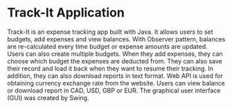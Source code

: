 # Track-It Application
Track-It is an expense tracking app built with Java. 
It allows users to set budgets, add expenses and view balances. 
With Observer pattern, balances are re-calculated every time budget or expense amounts are updated.
Users can also create multiple budgets. When they add expenses, they can choose which budget the expenses are deducted from.
They can also save their record and load it back when they want to resume their tracking. 
In addition, they can also download reports in text format. 
Web API is used for obtaining currency exchange rate from the website. 
Users can view balance or download report in CAD, USD, GBP or EUR.
The graphical user interface (GUI) was created by Swing.
